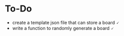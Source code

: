 # To-Do

* create a template json file that can store a board 🗸
* write a function to randomly generate a board 🗸